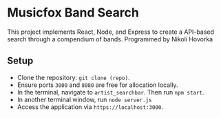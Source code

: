 # Musicfox Band Search

This project implements React, Node, and Express to create a API-based search through a compendium of bands. Programmed by Nikoli Hovorka

## Setup

- Clone the repository: `git clone (repo)`. 
- Ensure ports `3000` and `8080` are free for allocation locally.
- In the terminal, navigate to `artist_searchbar`. Then run `npm start`.
- In another terminal window, run `node server.js`
- Access the application via `https://localhost:3000`.
